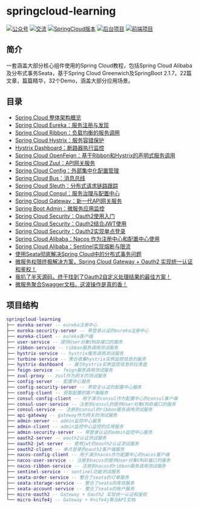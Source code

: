 # springcloud-learning

<p>
    <a href="#公众号"><img src="http://macro-oss.oss-cn-shenzhen.aliyuncs.com/mall/badge/%E5%85%AC%E4%BC%97%E5%8F%B7-macrozheng-blue.svg" alt="公众号"></a>
    <a href="#公众号"><img src="http://macro-oss.oss-cn-shenzhen.aliyuncs.com/mall/badge/%E4%BA%A4%E6%B5%81-%E5%BE%AE%E4%BF%A1%E7%BE%A4-2BA245.svg" alt="交流"></a>
    <a href="https://github.com/macrozheng/mall-swarm"><img src="http://macro-oss.oss-cn-shenzhen.aliyuncs.com/mall/badge/Cloud%E7%89%88%E6%9C%AC-mall--swarm-brightgreen.svg" alt="SpringCloud版本"></a>
    <a href="https://github.com/macrozheng/mall"><img src="http://macro-oss.oss-cn-shenzhen.aliyuncs.com/mall/badge/%E5%90%8E%E5%8F%B0%E9%A1%B9%E7%9B%AE-mall-blue.svg" alt="后台项目"></a>
    <a href="https://github.com/macrozheng/mall-admin-web"><img src="http://macro-oss.oss-cn-shenzhen.aliyuncs.com/mall/badge/%E5%89%8D%E7%AB%AF%E9%A1%B9%E7%9B%AE-mall--admin--web-green.svg" alt="前端项目"></a>
</p>

## 简介

一套涵盖大部分核心组件使用的Spring Cloud教程，包括Spring Cloud Alibaba及分布式事务Seata，基于Spring Cloud Greenwich及SpringBoot 2.1.7。22篇文章，篇篇精华，32个Demo，涵盖大部分应用场景。

## 目录

- [Spring Cloud 整体架构概览](http://www.macrozheng.com/#/cloud/springcloud.md)
- [Spring Cloud Eureka：服务注册与发现](http://www.macrozheng.com/#/cloud/eureka.md)
- [Spring Cloud Ribbon：负载均衡的服务调用](http://www.macrozheng.com/#/cloud/ribbon.md)
- [Spring Cloud Hystrix：服务容错保护](http://www.macrozheng.com/#/cloud/hystrix.md)
- [Hystrix Dashboard：断路器执行监控](http://www.macrozheng.com/#/cloud/hystrix_dashboard.md)
- [Spring Cloud OpenFeign：基于Ribbon和Hystrix的声明式服务调用](http://www.macrozheng.com/#/cloud/feign.md)
- [Spring Cloud Zuul：API网关服务](http://www.macrozheng.com/#/cloud/zuul.md) 
- [Spring Cloud Config：外部集中化配置管理](http://www.macrozheng.com/#/cloud/config.md)
- [Spring Cloud Bus：消息总线](http://www.macrozheng.com/#/cloud/bus.md)
- [Spring Cloud Sleuth：分布式请求链路跟踪](http://www.macrozheng.com/#/cloud/sleuth.md)
- [Spring Cloud Consul：服务治理与配置中心](http://www.macrozheng.com/#/cloud/consul.md)
- [Spring Cloud Gateway：新一代API网关服务](http://www.macrozheng.com/#/cloud/gateway.md)
- [Spring Boot Admin：微服务应用监控](http://www.macrozheng.com/#/cloud/admin.md)
- [Spring Cloud Security：Oauth2使用入门](http://www.macrozheng.com/#/cloud/oauth2.md)
- [Spring Cloud Security：Oauth2结合JWT使用](http://www.macrozheng.com/#/cloud/oauth2_jwt.md)
- [Spring Cloud Security：Oauth2实现单点登录](http://www.macrozheng.com/#/cloud/oauth2_sso.md)
- [Spring Cloud Alibaba：Nacos 作为注册中心和配置中心使用](http://www.macrozheng.com/#/cloud/nacos.md)
- [Spring Cloud Alibaba：Sentinel实现熔断与限流](http://www.macrozheng.com/#/cloud/sentinel.md)
- [使用Seata彻底解决Spring Cloud中的分布式事务问题](http://www.macrozheng.com/#/cloud/seata.md)
- [微服务权限终极解决方案，Spring Cloud Gateway + Oauth2 实现统一认证和鉴权！](http://www.macrozheng.com/#/cloud/gateway_oauth2.md)
- [我扒了半天源码，终于找到了Oauth2自定义处理结果的最佳方案！](http://www.macrozheng.com/#/cloud/oauth2_custom.md)
- [微服务聚合Swagger文档，这波操作是真的香！](http://www.macrozheng.com/#/cloud/knife4j_cloud.md)

## 项目结构

``` lua
springcloud-learning
├── eureka-server -- eureka注册中心
├── eureka-security-server -- 带登录认证的eureka注册中心
├── eureka-client -- eureka客户端
├── user-service -- 提供User对象CRUD接口的服务
├── ribbon-service -- ribbon服务调用测试服务
├── hystrix-service -- hystrix服务调用测试服务
├── turbine-service -- 聚合收集hystrix实例监控信息的服务
├── hystrix-dashboard -- 展示hystrix实例监控信息的仪表盘
├── feign-service -- feign服务调用测试服务
├── zuul-proxy -- zuul作为网关的测试服务
├── config-server -- 配置中心服务
├── config-security-server -- 带安全认证的配置中心服务
├── config-client -- 获取配置的客户端服务
├── consul-config-client -- 用于演示consul作为配置中心的consul客户端
├── consul-user-service -- 注册到consul的提供User对象CRUD接口的服务
├── consul-service -- 注册到consul的ribbon服务调用测试服务
├── api-gateway -- gateway作为网关的测试服务
├── admin-server -- admin监控中心服务
├── admin-client -- admin监控中心监控的应用服务
├── admin-security-server -- 带登录认证的admin监控中心服务
├── oauth2-server -- oauth2认证测试服务
├── oauth2-jwt-server -- 使用jwt的oauth2认证测试服务
├── oauth2-client -- 单点登录的oauth2客户端服务
├── nacos-config-client -- 用于演示nacos作为配置中心的nacos客户端
├── nacos-user-service -- 注册到nacos的提供User对象CRUD接口的服务
├── nacos-ribbon-service -- 注册到nacos的ribbon服务调用测试服务
├── sentinel-service -- sentinel功能测试服务
├── seata-order-service -- 整合了seata的订单服务
├── seata-storage-service -- 整合了seata的库存服务
├── seata-account-service -- 整合了seata的账户服务
├── micro-oauth2 -- Gateway + Oauth2 实现统一认证和鉴权
└── micro-knife4j -- Gateway + Knife4j聚合API文档
```

